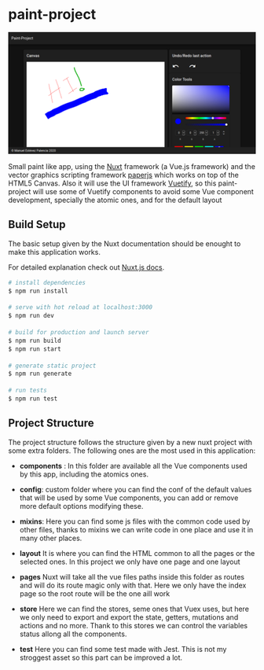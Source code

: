 # paint-project

![image-paint-app](https://raw.githubusercontent.com/Mestpal/paint-project/master/assets/Screenshot_2020-01-29%20paint-project%20-%20paint-project.png)

Small paint like app, using the [Nuxt](https://nuxtjs.org/) framework (a Vue.js framework) and the vector graphics scripting framework [paperjs](http://paperjs.org/) which works on top of the HTML5 Canvas. Also it will use the UI framework [Vuetify](https://vuetifyjs.com/en/), so this paint-project will use some of Vuetify components to avoid some Vue component development, specially the atomic ones, and for the default layout

## Build Setup

The basic setup given by the Nuxt documentation should be enought to make this application works.

For detailed explanation check out [Nuxt.js docs](https://nuxtjs.org/guide/installation).

``` bash
# install dependencies
$ npm run install

# serve with hot reload at localhost:3000
$ npm run dev

# build for production and launch server
$ npm run build
$ npm run start

# generate static project
$ npm run generate

# run tests
$ npm run test
```

## Project Structure

The project structure follows the structure given by a new nuxt project with some extra folders. The following ones are the most used in this application:

- **components** :
    In this folder are available all the Vue components used by this app, including the atomics ones.

- **config**:
    custom folder where you can find the conf of the default values that will be used by some Vue components, you can add or remove more default options modifying these.

- **mixins**:
    Here you can find some js files with the common code used by other files, thanks to mixins we can write code in one place and use it in many other places.

- **layout**
    It is where you can find the HTML common to all the pages or the selected ones. In this project we only have one page and one layout

- **pages**
    Nuxt will take all the vue files paths inside this folder as routes and will do its route magic only with that. Here we only have the index page so the root route will be the one aill work

- **store**
    Here we can find the stores, seme ones that Vuex uses, but here we only need to export and export the state, getters, mutations and actions and no more. Thank to this stores we can control the variables status allong all the components.

- **test**
    Here you can find some test made with Jest. This is not my stroggest asset so this part can be improved a lot.
